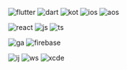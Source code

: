 ![flutter](https://img.shields.io/badge/Flutter-02569B?style=for-the-badge&logo=flutter&logoColor=white)
![dart](https://img.shields.io/badge/Dart-0175C2?style=for-the-badge&logo=dart&logoColor=white)
![kot](https://img.shields.io/badge/Kotlin-0095D5?&style=for-the-badge&logo=kotlin&logoColor=white)
![ios](https://img.shields.io/badge/iOS-000000?style=for-the-badge&logo=ios&logoColor=white)
![aos](https://img.shields.io/badge/Android-3DDC84?style=for-the-badge&logo=android&logoColor=white)

![react](https://img.shields.io/badge/React-20232A?style=for-the-badge&logo=react&logoColor=61DAFB)
![js](https://img.shields.io/badge/JavaScript-F7DF1E?style=for-the-badge&logo=JavaScript&logoColor=white)
![ts](https://img.shields.io/badge/TypeScript-007ACC?style=for-the-badge&logo=typescript&logoColor=white)

![ga](https://img.shields.io/badge/Google%20Analytics-E37400?style=for-the-badge&logo=google%20analytics&logoColor=white)
![firebase](https://img.shields.io/badge/Firebase-039BE5?style=for-the-badge&logo=Firebase&logoColor=white)

![ij](https://img.shields.io/badge/IntelliJ_IDEA-000000.svg?style=for-the-badge&logo=intellij-idea&logoColor=white)
![ws](https://img.shields.io/badge/WebStorm-000000?style=for-the-badge&logo=WebStorm&logoColor=white)
![xcde](https://img.shields.io/badge/Xcode-007ACC?style=for-the-badge&logo=Xcode&logoColor=white)

<!-- <a href="https://github.com/devxb/gitanimals"> <img src="https://render.gitanimals.org/farms/{7apislaz}" width="100%"/> </a>

**7apislaz/7apislaz** is a ✨ _special_ ✨ repository because its `README.md` (this file) appears on your GitHub profile.

Here are some ideas to get you started:

- 🔭 I’m currently working on ...
- 🌱 I’m currently learning ...
- 👯 I’m looking to collaborate on ...
- 🤔 I’m looking for help with ...
- 💬 Ask me about ...
- 📫 How to reach me: ...
- 😄 Pronouns: ...
- ⚡ Fun fact: ...
-->
